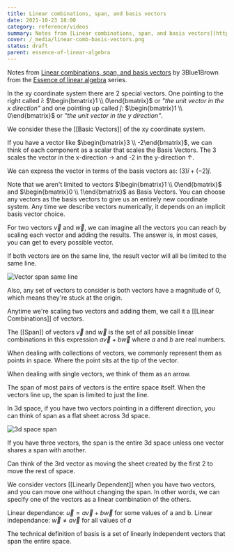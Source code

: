```yaml
---
title: Linear combinations, span, and basis vectors
date: 2021-10-23 18:00
category: reference/videos
summary: Notes from [Linear combinations, span, and basis vectors](https://www.youtube.com/watch?v=fNk_zzaMoSs) by 3Blue1Brown from the [Essence of linear algebra](https://www.youtube.com/playlist?list=PLZHQObOWTQDPD3MizzM2xVFitgF8hE_ab) series
cover: /_media/linear-comb-basis-vectors.png
status: draft
parent: essence-of-linear-algebra
---
```


Notes from [Linear combinations, span, and basis vectors](https://www.youtube.com/watch?v=fNk_zzaMoSs) by 3Blue1Brown from the [Essence of linear algebra](https://www.youtube.com/playlist?list=PLZHQObOWTQDPD3MizzM2xVFitgF8hE_ab) series.

In the xy coordinate system there are 2 special vectors. One pointing to the right called $\hat{i}$: $\begin{bmatrix}1 \\ 0\end{bmatrix}$  or *"the unit vector in the x direction"* and one pointing up called $\hat{j}$: $\begin{bmatrix}1 \\ 0\end{bmatrix}$ or *"the unit vector in the y direction"*.

We consider these the [[Basic Vectors]] of the xy coordinate system.

If you have a vector like $\begin{bmatrix}3 \\ -2\end{bmatrix}$, we can think of each component as a scalar that scales the Basis Vectors. The 3 scales the vector in the x-direction $\rightarrow$ and -2 in the y-direction $\uparrow$.

We can express the vector in terms of the basis vectors as: $(3)\hat{i} + (-2)\hat{j}$.

Note that we aren't limited to vectors $\begin{bmatrix}1 \\ 0\end{bmatrix}$ and $\begin{bmatrix}0 \\ 1\end{bmatrix}$ as Basis Vectors. You can choose any vectors as the basis vectors to give us an entirely new coordinate system. Any time we describe vectors numerically, it depends on an implicit basis vector choice.

For two vectors $\vec{v}$ and $\vec{w}$, we can imagine all the vectors you can reach by scaling each vector and adding the results. The answer is, in most cases, you can get to every possible vector.

If both vectors are on the same line, the result vector will all be limited to the same line. 

![Vector span same line](/_media/linear-vector-span-same-line.png)

Also, any set of vectors to consider is both vectors have a magnitude of 0, which means they're stuck at the origin.

Anytime we're scaling two vectors and adding them, we call it a [[Linear Combinations]] of vectors.

The [[Span]] of vectors $\vec{v}$ and $\vec{w}$ is the set of all possible linear combinations in this expression $a\vec{v} + b\vec{w}$ where $a$ and $b$ are real numbers.

When dealing with collections of vectors, we commonly represent them as points in space. Where the point sits at the tip of the vector.

When dealing with single vectors, we think of them as an arrow.

The span of most pairs of vectors is the entire space itself. When the vectors line up, the span is limited to just the line.

In 3d space, if you have two vectors pointing in a different direction, you can think of span as a flat sheet across 3d space.

![3d space span](/_media/linear-flat-sheet.png)

If you have three vectors, the span is the entire 3d space unless one vector shares a span with another.

Can think of the 3rd vector as moving the sheet created by the first 2 to move the rest of space.

We consider vectors [[Linearly Dependent]] when you have two vectors, and you can move one without changing the span. In other words, we can specify one of the vectors as a linear combination of the others.

Linear dependance: $\vec{u} = a\vec{v} + b\vec{w}$ for some values of a and b.
Linear independance: $\vec{w} \neq a\vec{v}$ for all values of $a$

The technical definition of basis is a set of linearly independent vectors that span the entire space.
